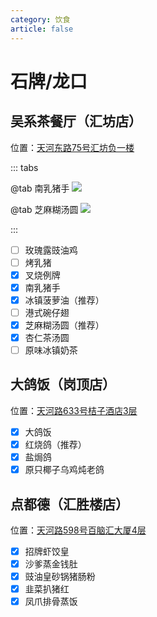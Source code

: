 ```yaml
---
category: 饮食
article: false
---
```


# 石牌/龙口

## 吴系茶餐厅（汇坊店）

<span class="icon iconfont icon-locate"></span> 位置：<a href="https://ditu.amap.com/place/B00141J13M" target="_blank">天河东路75号汇坊负一楼</a>

::: tabs

@tab 南乳猪手
![](https://img.sherry4869.com/blog/life/delicacies/guangzhou/th/sp-lk/wuxicafe/img.jpg)

@tab 芝麻糊汤圆
![](https://img.sherry4869.com/blog/life/delicacies/guangzhou/th/sp-lk/wuxicafe/img_1.jpg)

:::

- [ ] 玫瑰露豉油鸡
- [ ] 烤乳猪
- [x] 叉烧例牌
- [x] 南乳猪手
- [x] 冰镇菠萝油（推荐）
- [ ] 港式碗仔翅
- [x] 芝麻糊汤圆（推荐）
- [x] 杏仁茶汤圆
- [ ] 原味冰镇奶茶

## 大鸽饭（岗顶店）

<span class="icon iconfont icon-locate"></span> 位置：<a href="https://ditu.amap.com/place/B0FFIS13WN" target="_blank">天河路633号桔子酒店3层</a>

- [x] 大鸽饭
- [x] 红烧鸽（推荐）
- [x] 盐焗鸽
- [x] 原只椰子乌鸡炖老鸽

## 点都德（汇胜楼店）

<span class="icon iconfont icon-locate"></span> 位置：<a href="https://ditu.amap.com/place/B0FFGHE53M" target="_blank">天河路598号百脑汇大厦4层</a>

- [x] 招牌虾饺皇
- [x] 沙爹蒸金钱肚
- [x] 豉油皇砂锅猪肠粉
- [x] 韭菜扒猪红
- [x] 凤爪排骨蒸饭